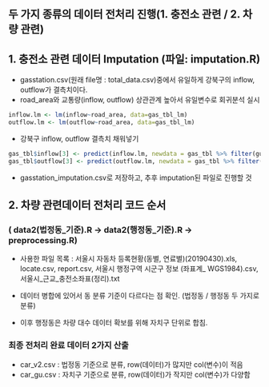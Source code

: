 ## 두 가지 종류의 데이터 전처리 진행(1. 충전소 관련 / 2. 차량 관련)


## 1. 충전소 관련 데이터 Imputation (파일: imputation.R)
- gasstation.csv(원래 file명 : total_data.csv)중에서 유일하게 강북구의 inflow, outflow가 결측치이다.
- road_area와 교통량(inflow, outflow) 상관관계 높아서 유일변수로 회귀분석 실시
```r
inflow.lm <- lm(inflow~road_area, data=gas_tbl_lm)
outflow.lm <- lm(outflow~road_area, data=gas_tbl_lm)
```
- 강북구 inflow, outflow 결측치 채워넣기
```r
gas_tbl$inflow[3] <- predict(inflow.lm, newdata = gas_tbl %>% filter(gu == '강북구') %>% select(-gu))
gas_tbl$outflow[3] <- predict(outflow.lm, newdata = gas_tbl %>% filter(gu == '강북구') %>% select(-gu))
```
- gasstation_imputation.csv로 저장하고, 추후 imputation된 파일로 진행할 것

## 2. 차량 관련데이터 전처리 코드 순서
### ( data2(법정동_기준).R -> data2(행정동_기준).R -> preprocessing.R)

- 사용한 파일 목록 : 서울시 자동차 등록현황(동별, 연료별)(20190430).xls, locate.csv, report.csv, 서울시 행정구역 시군구 정보 (좌표계_ WGS1984).csv, 서울시_근교_충전소좌표(정리).txt

- 데이터 병합에 있어서 동 분류 기준이 다르다는 점 확인. (법정동 / 행정동 두 가지로 분류)
- 이후 행정동은 차량 대수 데이터 확보를 위해 자치구 단위로 합침.

### 최종 전처리 완료 데이터 2가지 산출
- car_v2.csv : 법정동 기준으로 분류, row(데이터)가 많지만 col(변수)이 적음
- car_gu.csv : 자치구 기준으로 분류, row(데이터)가 작지만 col(변수)가 다양함
